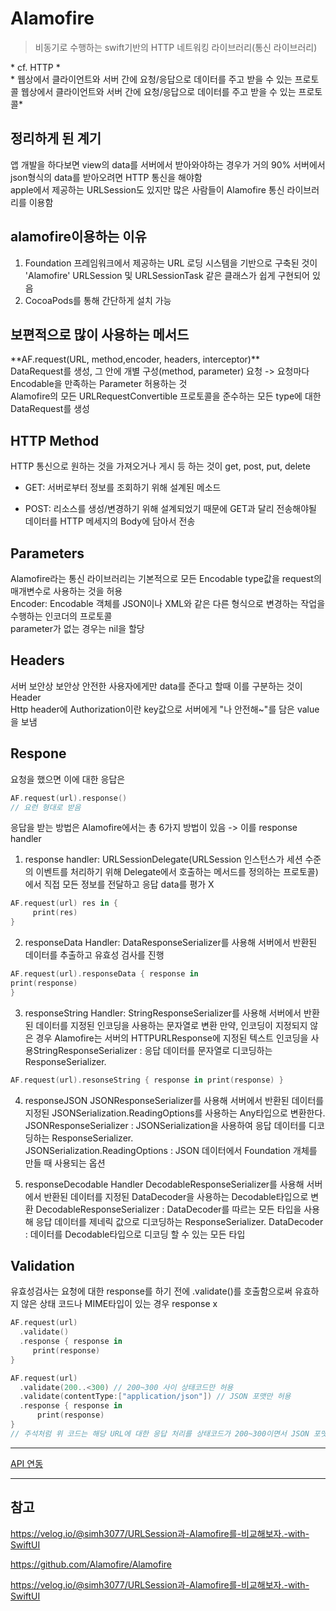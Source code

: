 # Alamofire

> 비동기로 수행하는 swift기반의 HTTP 네트워킹 라이브러리(통신 라이브러리)

\* cf. HTTP \*
<br/> \* 웹상에서 클라이언트와 서버 간에 요청/응답으로 데이터를 주고 받을 수 있는 프로토콜 웹상에서 클라이언트와 서버 간에 요청/응답으로 데이터를 주고 받을 수 있는 프로토콜\*
<br/>

## 정리하게 된 계기

앱 개발을 하다보면 view의 data를 서버에서 받아와야하는 경우가 거의 90% 서버에서 json형식의 data를 받아오려면 HTTP 통신을 해야함
<br/>
apple에서 제공하는 URLSession도 있지만 많은 사람들이 Alamofire 통신 라이브러리를 이용함
<br/>

## alamofire이용하는 이유

1. Foundation 프레임워크에서 제공하는 URL 로딩 시스템을 기반으로 구축된 것이 'Alamofire'
   URLSession 및 URLSessionTask 같은 클래스가 쉽게 구현되어 있음
   <br/>
2. CocoaPods를 통해 간단하게 설치 가능
   <br/>

## 보편적으로 많이 사용하는 메서드

\*\*AF.request(URL, method,encoder, headers, interceptor)\*\*
<br/>
DataRequest를 생성, 그 안에 개별 구성(method, parameter) 요청 -> 요청마다 Encodable을 만족하는 Parameter 허용하는 것
<br/>
Alamofire의 모든 URLRequestConvertible 프로토콜을 준수하는 모든 type에 대한 DataRequest를 생성
<br/>

## HTTP Method

HTTP 통신으로 원하는 것을 가져오거나 게시 등 하는 것이 get, post, put, delete
<br/>

- GET: 서버로부터 정보를 조회하기 위해 설계된 메소드

- POST: 리소스를 생성/변경하기 위해 설계되었기 때문에 GET과 달리 전송해야될 데이터를 HTTP 메세지의 Body에 담아서 전송

## Parameters

Alamofire라는 통신 라이브러리는 기본적으로 모든 Encodable type값을 request의 매개변수로 사용하는 것을 허용
<br/>
Encoder: Encodable 객체를 JSON이나 XML와 같은 다른 형식으로 변경하는 작업을 수행하는 인코더의 프로토콜
<br/>
parameter가 없는 경우는 nil을 할당
<br/>

## Headers

서버 보안상 보안상 안전한 사용자에게만 data를 준다고 할때 이를 구분하는 것이 Header
<br/>
Http header에 Authorization이란 key값으로 서버에게 "나 안전해~"를 담은 value을 보냄
<br/>

## Respone

요청을 했으면 이에 대한 응답은

```swift
AF.request(url).response()
// 요런 형대로 받음
```

응답을 받는 방법은 Alamofire에서는 총 6가지 방법이 있음 -> 이를 response handler
<br/>

1. response handler: URLSessionDelegate(URLSession 인스턴스가 세션 수준의 이벤트를 처리하기 위해 Delegate에서 호출하는 메서드를 정의하는 프로토콜)에서 직접 모든 정보를 전달하고 응답 data를 평가 X

```swift
AF.request(url) res in {
     print(res)
}
```

2. responseData Handler: DataResponseSerializer를 사용해 서버에서 반환된 데이터를 추출하고 유효성 검사를 진행

```swift
AF.request(url).responseData { response in
print(response)
}
```

3. responseString Handler: StringResponseSerializer를 사용해 서버에서 반환된 데이터를 지정된 인코딩을 사용하는 문자열로 변환
   만약, 인코딩이 지정되지 않은 경우 Alamofire는 서버의 HTTPURLResponse에 지정된 텍스트 인코딩을 사용StringResponseSerializer : 응답 데이터를 문자열로 디코딩하는 ResponseSerializer.
   <br/>

```swift
AF.request(url).resonseString { response in print(response) }
```

4. responseJSON
   JSONResponseSerializer를 사용해 서버에서 반환된 데이터를 지정된 JSONSerialization.ReadingOptions를 사용하는 Any타입으로 변환한다. JSONResponseSerializer : JSONSerialization을 사용하여 응답 데이터를 디코딩하는 ResponseSerializer.
   <br/>
   JSONSerialization.ReadingOptions : JSON 데이터에서 Foundation 개체를 만들 때 사용되는 옵션
   <br/>

5. responseDecodable Handler DecodableResponseSerializer를 사용해 서버에서 반환된 데이터를 지정된 DataDecoder을 사용하는 Decodable타입으로 변환
   DecodableResponseSerializer : DataDecoder를 따르는 모든 타입을 사용해 응답 데이터를 제네릭 값으로 디코딩하는 ResponseSerializer. DataDecoder : 데이터를 Decodable타입으로 디코딩 할 수 있는 모든 타입
   <br/>

## Validation

유효성검사는 요청에 대한 response를 하기 전에 .validate()를 호출함으로써 유효하지 않은 상태 코드나 MIME타입이 있는 경우 response x
<br/>

```swift
AF.request(url)
  .validate()
  .response { response in
     print(response)
}

AF.request(url)
  .validate(200..<300) // 200~300 사이 상태코드만 허용
  .validate(contentType:["application/json"]) // JSON 포맷만 허용
  .response { response in
      print(response)
}
// 주석처럼 위 코드는 해당 URL에 대한 응답 처리를 상태코드가 200~300이면서 JSON 포맷일 때 응답처리를 한다.
```

---

[API 연동](https://github.com/BOLTB0X/SwiftUI/tree/main/study/Alamofire/practiceAlamofire)

---

## 참고

https://velog.io/@simh3077/URLSession과-Alamofire를-비교해보자.-with-SwiftUI
<br/>

https://github.com/Alamofire/Alamofire
<br/>

https://velog.io/@simh3077/URLSession과-Alamofire를-비교해보자.-with-SwiftUI
<br/>

